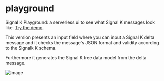 # playground
Signal K Playground: a serverless ui to see what Signal K messages look like. [Try the demo](http://node-master.signalk.org/@signalk/signalk-playground/dist/).

This version presents an input field where you can input a Signal K delta message 
and it checks the message's JSON format and validity according to the Signalk K schema.

Furthermore it generates the Signal K tree data model from the delta message.

![image](https://cloud.githubusercontent.com/assets/1049678/7012310/0992ce3c-dcb9-11e4-9746-4dfb16ec9d71.png)
